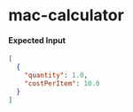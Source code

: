 # mac-calculator

#### Expected Input
```json
[
  {
    "quantity": 1.0,
    "costPerItem": 10.0
  }
]
```
